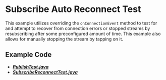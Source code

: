 # Subscribe Auto Reconnect Test

This example utilizes overriding the `onConnectionEvent` method to test for and attempt to recover from connection errors or stopped streams by resubscribing after some preconfigured amount of time. This example also allows for manually stopping the stream by tapping on it.

## Example Code
- **_[PublishTest.java](../PublishTest.java)_**
- **_[SubscribeReconnectTest.java](SubscribeReconnectTest.java)_**
